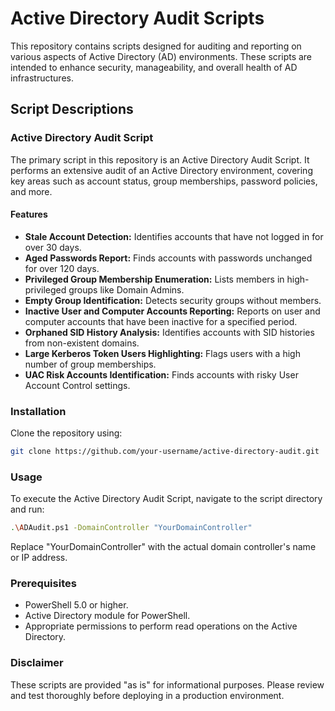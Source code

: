 # Active Directory Audit Scripts

This repository contains scripts designed for auditing and reporting on various aspects of Active Directory (AD) environments. These scripts are intended to enhance security, manageability, and overall health of AD infrastructures.

## Script Descriptions

### Active Directory Audit Script

The primary script in this repository is an Active Directory Audit Script. It performs an extensive audit of an Active Directory environment, covering key areas such as account status, group memberships, password policies, and more. 

#### Features

- **Stale Account Detection:** Identifies accounts that have not logged in for over 30 days.
- **Aged Passwords Report:** Finds accounts with passwords unchanged for over 120 days.
- **Privileged Group Membership Enumeration:** Lists members in high-privileged groups like Domain Admins.
- **Empty Group Identification:** Detects security groups without members.
- **Inactive User and Computer Accounts Reporting:** Reports on user and computer accounts that have been inactive for a specified period.
- **Orphaned SID History Analysis:** Identifies accounts with SID histories from non-existent domains.
- **Large Kerberos Token Users Highlighting:** Flags users with a high number of group memberships.
- **UAC Risk Accounts Identification:** Finds accounts with risky User Account Control settings.

### Installation

Clone the repository using:

```bash
git clone https://github.com/your-username/active-directory-audit.git
```

### Usage

To execute the Active Directory Audit Script, navigate to the script directory and run:
```bash
.\ADAudit.ps1 -DomainController "YourDomainController"
```

Replace "YourDomainController" with the actual domain controller's name or IP address.

### Prerequisites

- PowerShell 5.0 or higher.
- Active Directory module for PowerShell.
- Appropriate permissions to perform read operations on the Active Directory.

### Disclaimer

These scripts are provided "as is" for informational purposes. Please review and test thoroughly before deploying in a production environment.
